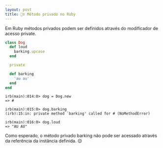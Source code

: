 ```yaml
---
layout: post
title: 🕵️‍♀️ Método privado no Ruby
---
```

Em Ruby métodos privados podem ser definidos através do modificador de acesso private.

```ruby
class Dog
  def loud
    barking.upcase
  end

  private

  def barking
    'au au'
  end
end
```

```shell
irb(main):014:0> dog = Dog.new
=> #

irb(main):015:0> dog.barking
(irb):15:in: private method `barking' called for # (NoMethodError)

irb(main):016:0> dog.loud
=> "AU AU"
```

Como esperado, o método privado barking não pode ser acessado através da referência da instância definida. 😌
